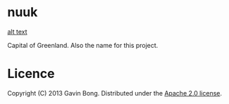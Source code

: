 # nuuk

[alt text](https://travis-ci.org/javouhey/nuuk.png "Logo Title Text 1")

Capital of Greenland.
Also the name for this project.


# Licence

Copyright (C) 2013 Gavin Bong. Distributed under the [Apache 2.0 license](http://www.apache.org/licenses/LICENSE-2.0.html "license details").
